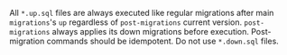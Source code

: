 All `*.up.sql` files are always executed like regular migrations after main `migrations`'s `up` regardless of `post-migrations` current
version. `post-migrations` always applies its down migrations before execution.
Post-migration commands should be idempotent. Do not use `*.down.sql` files.
